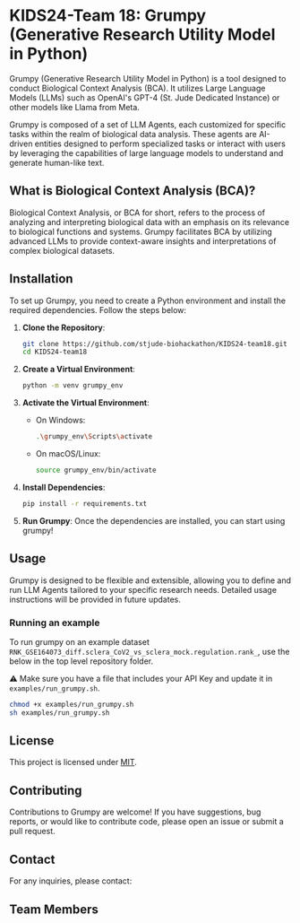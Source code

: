 # KIDS24-Team 18: Grumpy (Generative Research Utility Model in Python)

Grumpy (Generative Research Utility Model in Python) is a tool designed to conduct Biological Context Analysis (BCA).
It utilizes Large Language Models (LLMs) such as OpenAI's GPT-4 (St. Jude Dedicated Instance) or other models like Llama
from Meta.

Grumpy is composed of a set of LLM Agents, each customized for specific tasks within the realm of biological data
analysis. These agents are AI-driven entities designed to perform specialized tasks or interact with users by
leveraging the capabilities of large language models to understand and generate human-like text.

## What is Biological Context Analysis (BCA)?

Biological Context Analysis, or BCA for short, refers to the process of analyzing and interpreting biological data with
an emphasis on its relevance to biological functions and systems. Grumpy facilitates BCA by utilizing advanced LLMs
to provide context-aware insights and interpretations of complex biological datasets.

## Installation

To set up Grumpy, you need to create a Python environment and install the required dependencies. Follow the steps below:

1. **Clone the Repository**:

   ```bash
   git clone https://github.com/stjude-biohackathon/KIDS24-team18.git
   cd KIDS24-team18
   ```

2. **Create a Virtual Environment**:

   ```bash
   python -m venv grumpy_env
   ```

3. **Activate the Virtual Environment**:
   - On Windows:

     ```bash
     .\grumpy_env\Scripts\activate
     ```

   - On macOS/Linux:

     ```bash
     source grumpy_env/bin/activate
     ```

4. **Install Dependencies**:

   ```bash
   pip install -r requirements.txt
   ```

5. **Run Grumpy**:
   Once the dependencies are installed, you can start using grumpy!

## Usage

Grumpy is designed to be flexible and extensible, allowing you to define and run LLM Agents tailored to your specific
research needs. Detailed usage instructions will be provided in future updates.

### Running an example

To run grumpy on an example dataset `RNK_GSE164073_diff.sclera_CoV2_vs_sclera_mock.regulation.rank_`, use the below in
the top level repository folder.

:warning: Make sure you have a file that includes your API Key and update it in `examples/run_grumpy.sh`.

```bash
chmod +x examples/run_grumpy.sh
sh examples/run_grumpy.sh
```

## License

This project is licensed under [MIT](./LICENSE).

## Contributing

Contributions to Grumpy are welcome! If you have suggestions, bug reports, or would like to contribute code, please
open an issue or submit a pull request.

## Contact

For any inquiries, please contact:

## Team Members
